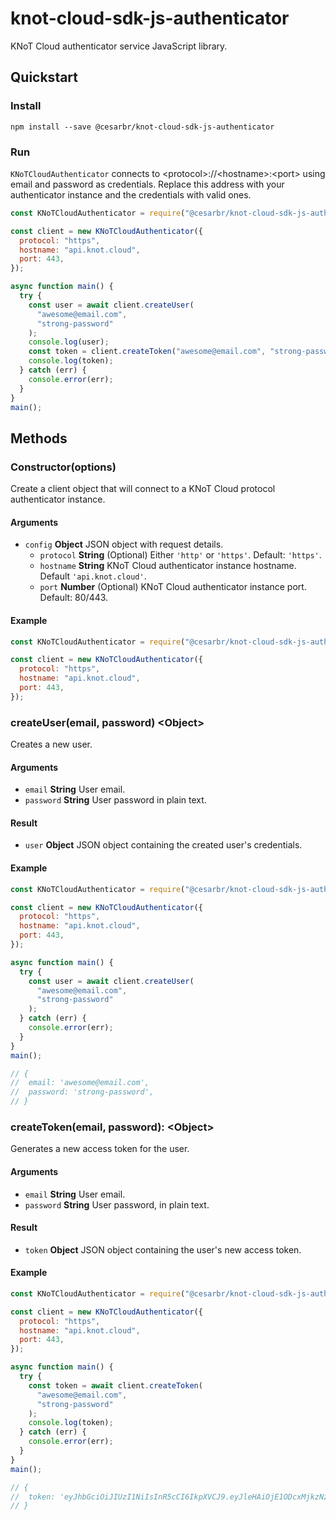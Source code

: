 # knot-cloud-sdk-js-authenticator

KNoT Cloud authenticator service JavaScript library.

## Quickstart

### Install

```console
npm install --save @cesarbr/knot-cloud-sdk-js-authenticator
```

### Run

`KNoTCloudAuthenticator` connects to &lt;protocol&gt;://&lt;hostname&gt;:&lt;port&gt; using email and password as credentials. Replace this address with your authenticator instance and the credentials with valid ones.

```javascript
const KNoTCloudAuthenticator = require("@cesarbr/knot-cloud-sdk-js-authenticator");

const client = new KNoTCloudAuthenticator({
  protocol: "https",
  hostname: "api.knot.cloud",
  port: 443,
});

async function main() {
  try {
    const user = await client.createUser(
      "awesome@email.com",
      "strong-password"
    );
    console.log(user);
    const token = client.createToken("awesome@email.com", "strong-password");
    console.log(token);
  } catch (err) {
    console.error(err);
  }
}
main();
```

## Methods

### Constructor(options)

Create a client object that will connect to a KNoT Cloud protocol authenticator instance.

#### Arguments

- `config` **Object** JSON object with request details.
  - `protocol` **String** (Optional) Either `'http'` or `'https'`. Default: `'https'`.
  - `hostname` **String** KNoT Cloud authenticator instance hostname. Default `'api.knot.cloud'`.
  - `port` **Number** (Optional) KNoT Cloud authenticator instance port. Default: 80/443.

#### Example

```javascript
const KNoTCloudAuthenticator = require("@cesarbr/knot-cloud-sdk-js-authenticator");

const client = new KNoTCloudAuthenticator({
  protocol: "https",
  hostname: "api.knot.cloud",
  port: 443,
});
```

### createUser(email, password) &lt;Object&gt;

Creates a new user.

#### Arguments

- `email` **String** User email.
- `password` **String** User password in plain text.

#### Result

- `user` **Object** JSON object containing the created user's credentials.

#### Example

```javascript
const KNoTCloudAuthenticator = require("@cesarbr/knot-cloud-sdk-js-authenticator");

const client = new KNoTCloudAuthenticator({
  protocol: "https",
  hostname: "api.knot.cloud",
  port: 443,
});

async function main() {
  try {
    const user = await client.createUser(
      "awesome@email.com",
      "strong-password"
    );
  } catch (err) {
    console.error(err);
  }
}
main();

// {
//  email: 'awesome@email.com',
//  password: 'strong-password',
// }
```

### createToken(email, password): &lt;Object&gt;

Generates a new access token for the user.

#### Arguments

- `email` **String** User email.
- `password` **String** User password, in plain text.

#### Result

- `token` **Object** JSON object containing the user's new access token.

#### Example

```javascript
const KNoTCloudAuthenticator = require("@cesarbr/knot-cloud-sdk-js-authenticator");

const client = new KNoTCloudAuthenticator({
  protocol: "https",
  hostname: "api.knot.cloud",
  port: 443,
});

async function main() {
  try {
    const token = await client.createToken(
      "awesome@email.com",
      "strong-password"
    );
    console.log(token);
  } catch (err) {
    console.error(err);
  }
}
main();

// {
//  token: 'eyJhbGciOiJIUzI1NiIsInR5cCI6IkpXVCJ9.eyJleHAiOjE1ODcxMjkzNzIsImlhdCI6MTU4NzA5MzM3MiwiaXNzIjoibWFpbmZsdXguYXV0aG4iLCJzdWIiOiJkYWRhdmR2YkBrbm90LmNvbSIsInR5cGUiOjB9._lbRa2fzI_CvEorbEACVAf2UnHvkiCOORY55wCWUGAs'
// }
```
